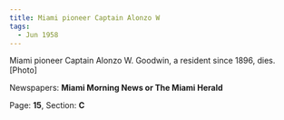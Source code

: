 ```yaml
---  
title: Miami pioneer Captain Alonzo W  
tags:  
  - Jun 1958  
---  
```

  
Miami pioneer Captain Alonzo W. Goodwin, a resident since 1896, dies. [Photo]  
  
Newspapers: **Miami Morning News or The Miami Herald**  
  
Page: **15**, Section: **C** 
